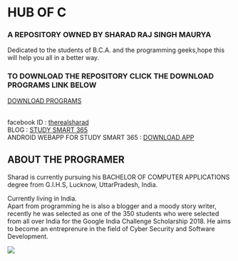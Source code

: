 <h1>
HUB OF C
</h1>
<h3>
A REPOSITORY OWNED BY SHARAD RAJ SINGH MAURYA
</h3>
<p>
  Dedicated to the students of B.C.A. and the programming geeks,hope this will help you all in a better way.
</p>

<h3>
TO DOWNLOAD THE REPOSITORY CLICK THE DOWNLOAD PROGRAMS LINK BELOW
</h3>
<a href="https://github.com/IAMSHARADRAJ/C/archive/master.zip">DOWNLOAD PROGRAMS</a>
<br><br>

  facebook ID : <a href="https://wwww.facebook.com/therealsharad">therealsharad</a><br>
  BLOG : <a href="https://studysmart365.wordpress.com">STUDY SMART 365</a><br>
  ANDROID WEBAPP FOR STUDY SMART 365 : <a href="https://www.mediafire.com/file/5b9by662d5dnvyz/STUDY_SMART_365_release.apk">DOWNLOAD APP</a>

<h2>
  ABOUT THE PROGRAMER
</h2>
<p>
  Sharad is currently pursuing his BACHELOR OF COMPUTER APPLICATIONS degree from G.I.H.S, Lucknow, UttarPradesh, India.
</p>
<p>
  Currently living in India.<br>Apart from programming he is also a blogger and a moody story writer, recently he was selected as one of the 350 students who were selected from all over India for the Google India Challenge Scholarship 2018. He aims to become an entreprenure in the field of Cyber Security and Software Development.
</p>
<img src="https://goo.gl/images/DvfjLv">
